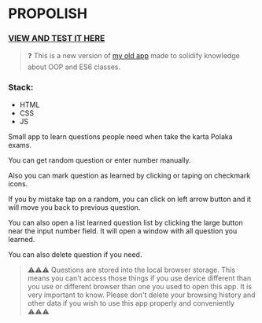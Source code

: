 # PROPOLISH

### [VIEW AND TEST IT HERE](https://vaskovskied.github.io/propolish/)

> :question: This is a new version of [my old app](https://github.com/Vaskovskied/karta-Polaka-pytania-app) made to solidify knowledge about OOP and ES6 classes.

### Stack:  

* HTML
* CSS
* JS

Small app to learn questions people need when take the karta Polaka exams.

You can get random question or enter number manually.

Also you can mark question as learned by clicking or taping on checkmark icons.

If you by mistake tap on a random, you can click on left arrow button and it will move you back to previous question.

You can also open a list learned question list by clicking the large button near the input number field. It will open a window with all question you learned.

You can also delete question if you need.

> :warning::warning::warning: Questions are stored into the local browser storage. This means you can't access those things if you use device different than you use or different browser than
one you used to open this app. It is very important to know. Please don't delete your browsing history and other data if you wish to use this app properly and conveniently :warning::warning::warning:
